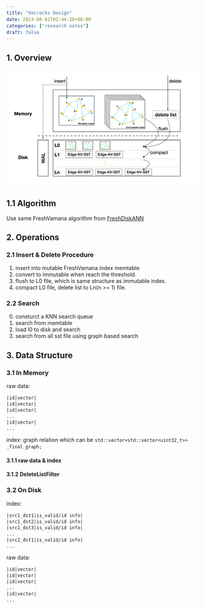 ```yaml
---
title: "Vecrocks Design"
date: 2023-08-01T02:44:20+08:00
categories: ["research notes"]
draft: false
---
```


## 1. Overview

![Alt text](../images/index/image-5.png)

## 1.1 Algorithm

Use same FreshVamana algorithm from [FreshDiskANN](/posts/fresh-diskann/)


## 2. Operations

### 2.1 Insert & Delete Procedure

1. insert into mutable FreshVamana index memtable
2. convert to immutable when reach the threshold.
3. flush to L0 file, which is same structure as immutable index.
4. compact L0 file, delete list to Ln(n >= 1) file.

### 2.2 Search

0. consturct a KNN search queue
1. search from memtable
2. load l0 to disk and search
3. search from all sst file using graph based search


## 3. Data Structure

### 3.1 In Memory 
raw data:

```
|id|vector|
|id|vector|
|id|vector|
...
|id|vector|
...
```

index:
graph relation which can be `std::vector<std::vector<uint32_t>> _final_graph;`

#### 3.1.1 raw data & index

#### 3.1.2 DeleteListFilter

### 3.2 On Disk

index:

```
|src1_dst1|is_valid/id info|
|src1_dst2|is_valid/id info|
|src1_dst3|is_valid/id info|
...
|src2_dst1|is_valid/id info|
...
```


raw data:

```
|id|vector|
|id|vector|
|id|vector|
...
|id|vector|
...
```

